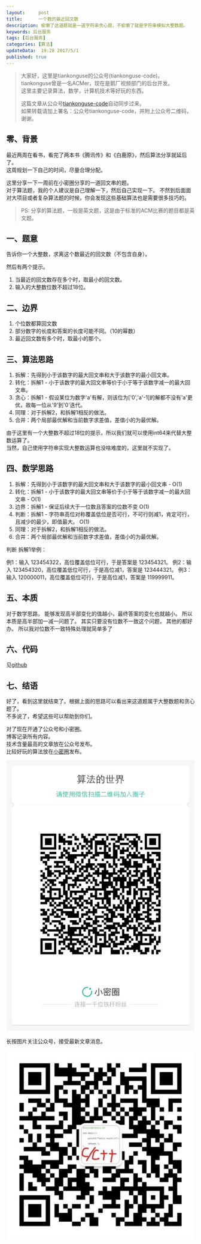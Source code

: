 ```yaml
---  
layout:     post  
title:      一个数的最近回文数
description: 偷懒了这道题就是一道字符串贪心题，不偷懒了就是字符串模拟大整数题。         
keywords: 后台服务  
tags: [后台服务]  
categories: [算法]  
updateData:  19:28 2017/5/1  
published: true  
---  
```

  
  
>   
> 大家好，这里是tiankonguse的公众号(tiankonguse-code)。    
> tiankonguse曾是一名ACMer，现在是鹅厂视频部门的后台开发。    
> 这里主要记录算法，数学，计算机技术等好玩的东西。   
>      
> 这篇文章从公众号[tiankonguse-code](http://mp.weixin.qq.com/s/kjuZuB6l80e49rP_cJEr_g)自动同步过来。    
> 如果转载请加上署名：公众号tiankonguse-code，并附上公众号二维码，谢谢。    
>    
  

## 零、背景

最近两周在看书，看完了两本书《腾讯传》和《白鹿原》，然后算法分享就延后了。  
这周规划一下自己的时间，尽量合理分配。  

这里分享一下一周前在小密圈分享的一道回文串的题。  
对于算法题，我的个人建议是自己理解一下，然后自己实现一下。
不然到后面面对大项目或者复杂算法题的时候，你会发现这些基础算法也是需要很多技巧的。  

>  
>  PS: 分享的算法题，一般是英文题，这是由于标准的ACM比赛的题目都是英文题。  
>  


## 一、题意


告诉你一个大整数，求离这个数最近的回文数（不包含自身）。  

然后有两个提示。

1. 当最近的回文数存在多个时，取最小的回文数。  
2. 输入的大整数位数不超过18位。  


## 二、边界

1. 个位数都算回文数  
2. 部分数字的长度和答案的长度可能不同。（10的幂数）  
3. 最近回文数有多个时，取最小的那个。  


## 三、算法思路  


1. 拆解：先得到小于该数字的最大回文串和大于该数字的最小回文串。  
2. 转化：拆解1 - 小于该数字的最大回文串等价于小于等于该数字减一的最大回文串。  
3. 贪心：拆解1 - 假设某位为数字'a'有解，则该位为['0','a'-1]的解都不没有'a'更优，故每一位从'9'到'0'迭代。  
4. 同理：对于拆解2，和拆解1相反的做法。  
5. 合并：两个局部最优解和当前数字求差值，差值小的为最优解。  


由于这里有一个大整数不超过18位的提示，所以我们就可以使用int64来代替大整数运算了。  
当然，自己使用字符串实现大整数运算也没啥难度的，这里就不实现了。  



## 四、数学思路


1. 拆解：先得到小于该数字的最大回文串和大于该数字的最小回文串 - O(1) 
2. 转化：拆解1 - 小于该数字的最大回文串等价于小于等于该数字减一的最大回文串 - O(1)
3. 边界：拆解1 - 保证后续大于一位数且答案的位数不变 O(1)
4. 判断：拆解1 - 字符串高位对称覆盖低位是否可行，不可行则减1，肯定可行，且减少的最少，即值最大。 O(1)
5. 同理：对于拆解2，和拆解1相反的做法。  
6. 合并：两个局部最优解和当前数字求差值，差值小的为最优解。

判断 拆解1举例：

例1：输入 123454322，高位覆盖低位可行，于是答案是 123454321。
例2：输入 123454320，高位覆盖低位可行，于是高位减1，答案是 123444321。
例3：输入 120000011，高位覆盖低位可行，于是高位减1，答案是 119999911。

## 五、本质

对于数学思路， 能够发现高半部变化的值越小，最终答案的变化也就越小。
所以本质是高半部加一减一问题了。
其实只要没有位数不一致这个问题， 其他的都好办。 所以我对位数不一致特殊处理就简单多了



## 六、代码

见[github](https://github.com/tiankonguse/leetcode-solutions/tree/master/problemset/find-the-closest-palindrome)




## 七、结语


好了，看到这里就结束了。根据上面的思路可以看出来这道题属于大整数题和贪心题了。    
不多说了，希望这些可以帮助到你们。  



对了现在开通了公众号和小密圈。  
博客记录所有内容。  
技术含量最高的文章放在公众号发布。  
比较好玩的算法放在[小密圈](https://wx.xiaomiquan.com/mweb/views/joingroup/join_group.html?group_id=281548515451&secret=r0krqw9fw0at24vxjxo1uo4k0h4lfe47&extra=d67ce0c25ec91252b3af846a10154c9e9d4cb50c763fee178acd68cd2c2e09ee)发布。  


![](/images/suanfa_xiaomiquan.jpg)  
  
  
长按图片关注公众号，接受最新文章消息。   
  
![](/images/weixin-50cm.jpg)  
  
  
  
